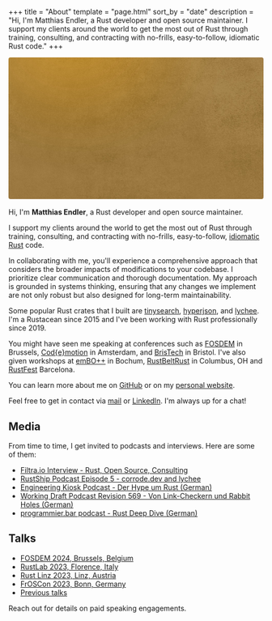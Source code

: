 +++
title = "About"
template = "page.html"
sort_by = "date"
description = "Hi, I'm Matthias Endler, a Rust developer and open source maintainer. I support my clients around the world to get the most out of Rust through training, consulting, and contracting with no-frills, easy-to-follow, idiomatic Rust code."
+++

<div class="img-stack">
  <img class="img-stack-bg" src="/about/endler-bg.jpg" />
  <img class="img-stack-fg" src="/about/endler-fg.png" />
</div>

Hi, I'm <strong>Matthias Endler</strong>, a Rust developer and open source maintainer.

I support my clients around the world to get the most out of Rust through
training, consulting, and contracting with no-frills, easy-to-follow, [idiomatic
Rust](https://github.com/mre/idiomatic-rust) code.

In collaborating with me, you'll experience a comprehensive approach that
considers the broader impacts of modifications to your codebase. I prioritize
clear communication and thorough documentation. My approach is grounded in
systems thinking, ensuring that any changes we implement are not only robust but
also designed for long-term maintainability.

Some popular Rust crates that I built are [tinysearch](https://github.com/tinysearch/tinysearch),
[hyperjson](https://github.com/mre/hyperjson), and
[lychee](https://github.com/lycheeverse/lychee).
I'm a Rustacean since 2015 and I've been working with Rust professionally since 2019.

You might have seen me speaking at conferences such as
[FOSDEM](https://www.youtube.com/watch?v=ePiWBGh35q0) in Brussels,
[Cod{e}motion](https://www.youtube.com/watch?v=imtejBNbm0o) in Amsterdam, and
[BrisTech](https://www.youtube.com/watch?v=sEcbTYLtLSM) in Bristol. I've also
given workshops at [emBO++](https://github.com/rust-embedded/wg/issues/235) in
Bochum,
[RustBeltRust](https://speakerdeck.com/mre/workshop-write-your-own-shell-in-rust)
in Columbus, OH and [RustFest](https://hackmd.io/ru4intliRlyJ9t8pU2F29A)
Barcelona.

You can learn more about me on [GitHub](https://github.com/mre) or on my
[personal website](https://endler.dev/).

Feel free to get in contact via [mail](mailto:hi@corrode.dev) or [LinkedIn](https://www.linkedin.com/in/endlermatthias/).
I'm always up for a chat!

## Media

From time to time, I get invited to podcasts and interviews. Here are some of them:


- [Filtra.io Interview - Rust, Open Source, Consulting](https://filtra.io/rust-corrode-oct-23)
- [RustShip Podcast Episode 5 - corrode.dev and lychee](https://www.marcoieni.com/2023/11/%EF%B8%8F-corrode.dev-and-lychee-with-matthias-endler-rustship-5/)
- [Engineering Kiosk Podcast - Der Hype um Rust (German)](https://engineeringkiosk.dev/podcast/episode/98-der-hype-um-rust-mit-matthias-endler/)
- [Working Draft Podcast Revision 569 - Von Link-Checkern und Rabbit Holes (German)](https://workingdraft.de/569/)
- [programmier.bar podcast - Rust Deep Dive (German)](https://www.programmier.bar/podcast/deep-dive-49-rust-mit-matthias-endler)

## Talks

- [FOSDEM 2024, Brussels, Belgium](https://fosdem.org/2024/schedule/event/fosdem-2024-2434-the-four-horsemen-of-bad-rust-code/)
- [RustLab 2023, Florence, Italy](https://rustlab.it/talks/lychee-writing-a-link-checker-in-a-weekend-plus-two-short-years)
- [Rust Linz 2023, Linz, Austria](https://www.youtube.com/watch?v=BIguvia6AvM)
- [FrOSCon 2023, Bonn, Germany](https://programm.froscon.org/2023/events/2867.html)
- [Previous talks](https://endler.dev/talks/)

Reach out for details on paid speaking engagements.


<style>
.img-stack {
    position: relative;
}

.img-stack img {
    border-radius: 4px;
}

.img-stack-fg {
  bottom: 0;
  left: 0;
}

.img-stack-bg {
    position: absolute;
    filter: hue-rotate(180deg);
}

@media (prefers-color-scheme: dark) {
    .img-stack-bg {
        filter: hue-rotate(335deg);
    }
}
</style>
